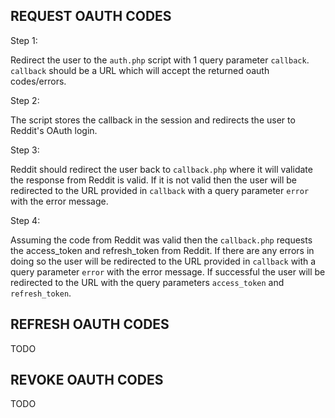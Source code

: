 REQUEST OAUTH CODES
-------------------

Step 1:

Redirect the user to the `auth.php` script with 1 query parameter `callback`. `callback` should be a URL which will 
accept the returned oauth codes/errors.

Step 2:

The script stores the callback in the session and redirects the user to Reddit's OAuth login.

Step 3:

Reddit should redirect the user back to `callback.php` where it will validate the response from Reddit is valid. If it 
is not valid then the user will be redirected to the URL provided in `callback` with a query parameter `error` with the
error message.

Step 4:

Assuming the code from Reddit was valid then the `callback.php` requests the access_token and refresh_token from Reddit.
If there are any errors in doing so the user will be redirected to the URL provided in `callback` with a query parameter
`error` with the error message. If successful the user will be redirected to the URL with the query parameters 
`access_token` and `refresh_token`.

REFRESH OAUTH CODES
-------------------

TODO

REVOKE OAUTH CODES
------------------

TODO
